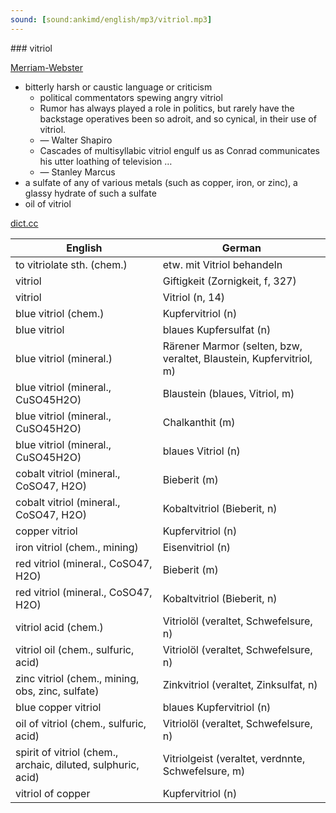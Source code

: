 ```yaml
---
sound: [sound:ankimd/english/mp3/vitriol.mp3]
---
```


\### vitriol

[Merriam-Webster](https://www.merriam-webster.com/dictionary/vitriol)

- bitterly harsh or caustic language or criticism
    - political commentators spewing angry vitriol
    - Rumor has always played a role in politics, but rarely have the backstage operatives been so adroit, and so cynical, in their use of vitriol.
    - — Walter Shapiro
    - Cascades of multisyllabic vitriol engulf us as Conrad communicates his utter loathing of television …
    - — Stanley Marcus
- a sulfate of any of various metals (such as copper, iron, or zinc), a glassy hydrate of such a sulfate
- oil of vitriol

[dict.cc](https://www.dict.cc/vitriol)

| English        | German       |
| -------------- | ------------ |
| to vitriolate sth. (chem.) | etw. mit Vitriol behandeln |
| vitriol | Giftigkeit (Zornigkeit, f, 327) |
| vitriol | Vitriol (n, 14) |
| blue vitriol (chem.) | Kupfervitriol (n) |
| blue vitriol | blaues Kupfersulfat (n) |
| blue vitriol (mineral.) | Rärener Marmor (selten, bzw, veraltet, Blaustein, Kupfervitriol, m) |
| blue vitriol (mineral., CuSO45H2O) | Blaustein (blaues, Vitriol, m) |
| blue vitriol (mineral., CuSO45H2O) | Chalkanthit (m) |
| blue vitriol (mineral., CuSO45H2O) | blaues Vitriol (n) |
| cobalt vitriol (mineral., CoSO47, H2O) | Bieberit (m) |
| cobalt vitriol (mineral., CoSO47, H2O) | Kobaltvitriol (Bieberit, n) |
| copper vitriol | Kupfervitriol (n) |
| iron vitriol (chem., mining) | Eisenvitriol (n) |
| red vitriol (mineral., CoSO47, H2O) | Bieberit (m) |
| red vitriol (mineral., CoSO47, H2O) | Kobaltvitriol (Bieberit, n) |
| vitriol acid (chem.) | Vitriolöl (veraltet, Schwefelsure, n) |
| vitriol oil (chem., sulfuric, acid) | Vitriolöl (veraltet, Schwefelsure, n) |
| zinc vitriol (chem., mining, obs, zinc, sulfate) | Zinkvitriol (veraltet, Zinksulfat, n) |
| blue copper vitriol | blaues Kupfervitriol (n) |
| oil of vitriol (chem., sulfuric, acid) | Vitriolöl (veraltet, Schwefelsure, n) |
| spirit of vitriol (chem., archaic, diluted, sulphuric, acid) | Vitriolgeist (veraltet, verdnnte, Schwefelsure, m) |
| vitriol of copper | Kupfervitriol (n) |
